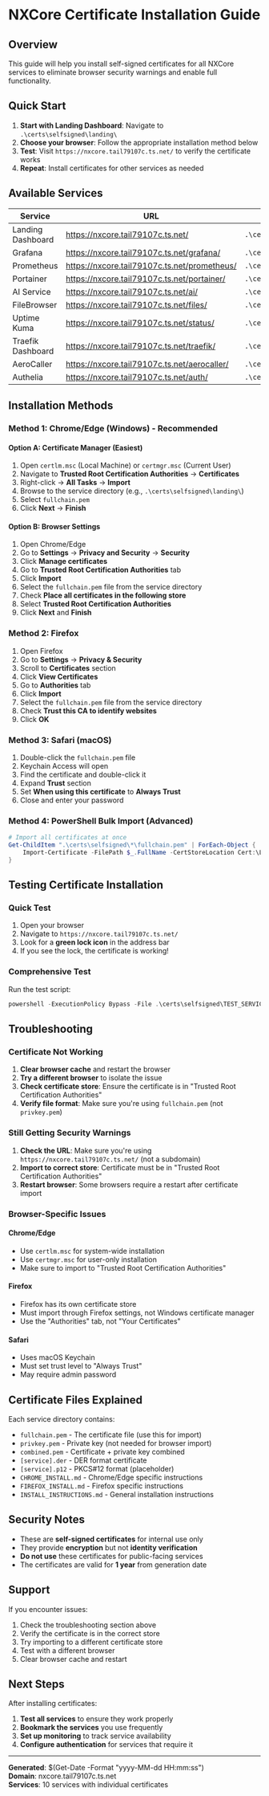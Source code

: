 # NXCore Certificate Installation Guide

## Overview
This guide will help you install self-signed certificates for all NXCore services to eliminate browser security warnings and enable full functionality.

## Quick Start
1. **Start with Landing Dashboard**: Navigate to `.\certs\selfsigned\landing\`
2. **Choose your browser**: Follow the appropriate installation method below
3. **Test**: Visit `https://nxcore.tail79107c.ts.net/` to verify the certificate works
4. **Repeat**: Install certificates for other services as needed

## Available Services
| Service | URL | Certificate Location |
|---------|-----|---------------------|
| Landing Dashboard | https://nxcore.tail79107c.ts.net/ | `.\certs\selfsigned\landing\` |
| Grafana | https://nxcore.tail79107c.ts.net/grafana/ | `.\certs\selfsigned\grafana\` |
| Prometheus | https://nxcore.tail79107c.ts.net/prometheus/ | `.\certs\selfsigned\prometheus\` |
| Portainer | https://nxcore.tail79107c.ts.net/portainer/ | `.\certs\selfsigned\portainer\` |
| AI Service | https://nxcore.tail79107c.ts.net/ai/ | `.\certs\selfsigned\ai\` |
| FileBrowser | https://nxcore.tail79107c.ts.net/files/ | `.\certs\selfsigned\files\` |
| Uptime Kuma | https://nxcore.tail79107c.ts.net/status/ | `.\certs\selfsigned\status\` |
| Traefik Dashboard | https://nxcore.tail79107c.ts.net/traefik/ | `.\certs\selfsigned\traefik\` |
| AeroCaller | https://nxcore.tail79107c.ts.net/aerocaller/ | `.\certs\selfsigned\aerocaller\` |
| Authelia | https://nxcore.tail79107c.ts.net/auth/ | `.\certs\selfsigned\auth\` |

## Installation Methods

### Method 1: Chrome/Edge (Windows) - Recommended

#### Option A: Certificate Manager (Easiest)
1. Open `certlm.msc` (Local Machine) or `certmgr.msc` (Current User)
2. Navigate to **Trusted Root Certification Authorities** → **Certificates**
3. Right-click → **All Tasks** → **Import**
4. Browse to the service directory (e.g., `.\certs\selfsigned\landing\`)
5. Select `fullchain.pem`
6. Click **Next** → **Finish**

#### Option B: Browser Settings
1. Open Chrome/Edge
2. Go to **Settings** → **Privacy and Security** → **Security**
3. Click **Manage certificates**
4. Go to **Trusted Root Certification Authorities** tab
5. Click **Import**
6. Select the `fullchain.pem` file from the service directory
7. Check **Place all certificates in the following store**
8. Select **Trusted Root Certification Authorities**
9. Click **Next** and **Finish**

### Method 2: Firefox

1. Open Firefox
2. Go to **Settings** → **Privacy & Security**
3. Scroll to **Certificates** section
4. Click **View Certificates**
5. Go to **Authorities** tab
6. Click **Import**
7. Select the `fullchain.pem` file from the service directory
8. Check **Trust this CA to identify websites**
9. Click **OK**

### Method 3: Safari (macOS)

1. Double-click the `fullchain.pem` file
2. Keychain Access will open
3. Find the certificate and double-click it
4. Expand **Trust** section
5. Set **When using this certificate** to **Always Trust**
6. Close and enter your password

### Method 4: PowerShell Bulk Import (Advanced)

```powershell
# Import all certificates at once
Get-ChildItem ".\certs\selfsigned\*\fullchain.pem" | ForEach-Object {
    Import-Certificate -FilePath $_.FullName -CertStoreLocation Cert:\LocalMachine\Root
}
```

## Testing Certificate Installation

### Quick Test
1. Open your browser
2. Navigate to `https://nxcore.tail79107c.ts.net/`
3. Look for a **green lock icon** in the address bar
4. If you see the lock, the certificate is working!

### Comprehensive Test
Run the test script:
```powershell
powershell -ExecutionPolicy Bypass -File .\certs\selfsigned\TEST_SERVICES.ps1
```

## Troubleshooting

### Certificate Not Working
1. **Clear browser cache** and restart the browser
2. **Try a different browser** to isolate the issue
3. **Check certificate store**: Ensure the certificate is in "Trusted Root Certification Authorities"
4. **Verify file format**: Make sure you're using `fullchain.pem` (not `privkey.pem`)

### Still Getting Security Warnings
1. **Check the URL**: Make sure you're using `https://nxcore.tail79107c.ts.net/` (not a subdomain)
2. **Import to correct store**: Certificate must be in "Trusted Root Certification Authorities"
3. **Restart browser**: Some browsers require a restart after certificate import

### Browser-Specific Issues

#### Chrome/Edge
- Use `certlm.msc` for system-wide installation
- Use `certmgr.msc` for user-only installation
- Make sure to import to "Trusted Root Certification Authorities"

#### Firefox
- Firefox has its own certificate store
- Must import through Firefox settings, not Windows certificate manager
- Use the "Authorities" tab, not "Your Certificates"

#### Safari
- Uses macOS Keychain
- Must set trust level to "Always Trust"
- May require admin password

## Certificate Files Explained

Each service directory contains:
- `fullchain.pem` - The certificate file (use this for import)
- `privkey.pem` - Private key (not needed for browser import)
- `combined.pem` - Certificate + private key combined
- `[service].der` - DER format certificate
- `[service].p12` - PKCS#12 format (placeholder)
- `CHROME_INSTALL.md` - Chrome/Edge specific instructions
- `FIREFOX_INSTALL.md` - Firefox specific instructions
- `INSTALL_INSTRUCTIONS.md` - General installation instructions

## Security Notes

- These are **self-signed certificates** for internal use only
- They provide **encryption** but not **identity verification**
- **Do not use** these certificates for public-facing services
- The certificates are valid for **1 year** from generation date

## Support

If you encounter issues:
1. Check the troubleshooting section above
2. Verify the certificate is in the correct store
3. Try importing to a different certificate store
4. Test with a different browser
5. Clear browser cache and restart

## Next Steps

After installing certificates:
1. **Test all services** to ensure they work properly
2. **Bookmark the services** you use frequently
3. **Set up monitoring** to track service availability
4. **Configure authentication** for services that require it

---

**Generated**: $(Get-Date -Format "yyyy-MM-dd HH:mm:ss")  
**Domain**: nxcore.tail79107c.ts.net  
**Services**: 10 services with individual certificates
